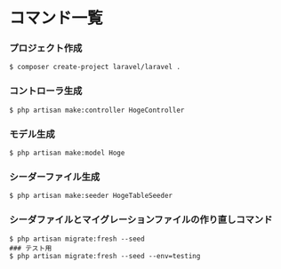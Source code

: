 # コマンド一覧

### プロジェクト作成

```
$ composer create-project laravel/laravel .
```

### コントローラ生成

```
$ php artisan make:controller HogeController
```

### モデル生成

```
$ php artisan make:model Hoge
```

### シーダーファイル生成

```
$ php artisan make:seeder HogeTableSeeder
```

### シーダファイルとマイグレーションファイルの作り直しコマンド

```
$ php artisan migrate:fresh --seed
### テスト用
$ php artisan migrate:fresh --seed --env=testing
```

